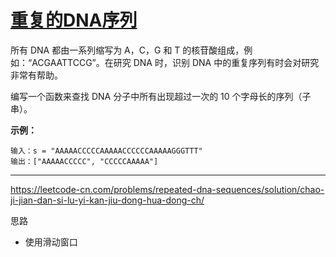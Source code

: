 # [ 重复的DNA序列](https://leetcode-cn.com/problems/repeated-dna-sequences/)

所有 DNA 都由一系列缩写为 A，C，G 和 T 的核苷酸组成，例如：“ACGAATTCCG”。在研究 DNA 时，识别 DNA 中的重复序列有时会对研究非常有帮助。

编写一个函数来查找 DNA 分子中所有出现超过一次的 10 个字母长的序列（子串）。

 **示例：** 

```
输入：s = "AAAAACCCCCAAAAACCCCCCAAAAAGGGTTT"
输出：["AAAAACCCCC", "CCCCCAAAAA"]
```

---

 https://leetcode-cn.com/problems/repeated-dna-sequences/solution/chao-ji-jian-dan-si-lu-yi-kan-jiu-dong-hua-dong-ch/ 

思路

* 使用滑动窗口